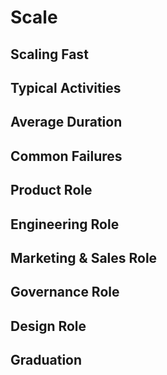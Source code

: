 # Scale

## Scaling Fast

## Typical Activities

## Average Duration

## Common Failures

## Product Role

## Engineering Role

## Marketing & Sales Role

## Governance Role

## Design Role

## Graduation

